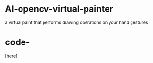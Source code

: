 # AI-opencv-virtual-painter
a virtual paint that performs drawing operations on your hand gestures

# code-
[here]
